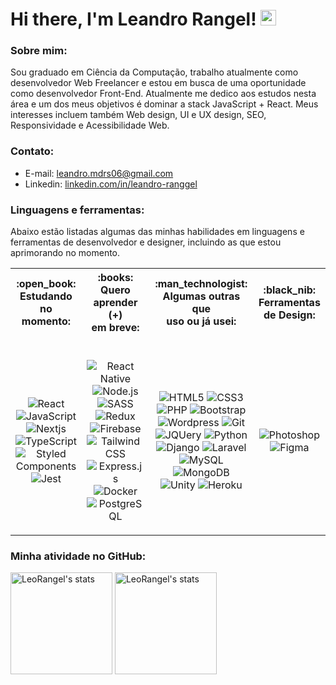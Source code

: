 <h1>
	Hi there, I'm Leandro Rangel! <img src="https://media.giphy.com/media/hvRJCLFzcasrR4ia7z/giphy.gif" width="25px">
</h1>

<h3>Sobre mim:</h3>
<p>
Sou graduado em Ciência da Computação, trabalho atualmente como desenvolvedor Web Freelancer e estou em busca de uma oportunidade como desenvolvedor Front-End. Atualmente me dedico aos estudos nesta área e um dos meus objetivos é dominar a stack JavaScript + React. Meus interesses incluem também Web design, UI e UX design, SEO, Responsividade e Acessibilidade Web.
</p>

<h3>Contato:</h3>
<ul>
	<li>
	E-mail: <a href="mailto:leandro.mdrs06@gmail.com" target="_blank">leandro.mdrs06@gmail.com</a>
	</li>
	<li>
	Linkedin: <a href="https://www.linkedin.com/in/leandro-ranggel" target="_blank">linkedin.com/in/leandro-ranggel</a>
	</li>
</ul>


<h3>Linguagens e ferramentas:</h3>
<p>
Abaixo estão listadas algumas das minhas habilidades em linguagens e ferramentas de desenvolvedor e designer, incluindo as que estou aprimorando no momento.
</p>

<!-- <p>
Aqui estão algumas informações sobre mim:
</p>
<ul>
	<li>Sou graduado em Ciência da Computação</li>
	<li>Trabalho atualmente como desenvolvedor Web Full Stack e estou em busca de uma oportunidade como dev Front-End</li>
	<li>Atualmente me dedico aos estudos na área de Front-End e quero dominar a stack JavaScript/React</li>
	<li>Meus interesses incluem também Design, UI e UX design, SEO e Acessibilidade Web</li>
	<li>
		<a href="https://www.linkedin.com/in/leandro-ranggel" target="_blank">
		    Clique aqui
		</a>
		para conectar-se comigo no Linkedin :)
	</li>
</ul> -->

<!-- <p align="left"><img src="https://komarev.com/ghpvc/?username=LeoRangel&label=Profile%20views&color=0e75b6&style=flat" alt="LeoRangel" /></p> -->

<!-- <p>
Abaixo estão listadas algumas das minhas habilidades, incluindo as que estou aprimorando no momento.
</p> -->

<table>
    <tr>
        <th>:open_book:<br>Estudando no<br>momento:</th>
        <th>:books:<br>Quero aprender (+)<br>em breve:</th>
        <th>:man_technologist:<br>Algumas outras que <br>uso ou já usei:</th>
        <th>:black_nib:<br>Ferramentas de Design:</th>
    </tr>
    <tr>
        <td>
            <p align="center">
                <!-- Add 'style=for-the-badge' depois da '?' para mudar o estilo -->
		<br>
                <img alt="React" src="https://img.shields.io/badge/React-20232A?&logo=react&logoColor=61DAFB">
                <img alt="JavaScript" src="https://img.shields.io/badge/JavaScript-F7DF1E?&logo=javascript&logoColor=black">
                <img alt="Nextjs" src="https://img.shields.io/badge/next.js-000000?&logo=nextdotjs&logoColor=white">
                <img alt="TypeScript" src="https://img.shields.io/badge/TypeScript-007ACC?&logo=typescript&logoColor=white">
                <img alt="Styled Components" src="https://img.shields.io/badge/styled--components-DB7093?&logo=styled-components&logoColor=white">
                <img alt="Jest" src="https://img.shields.io/badge/Jest-C21325?&logo=jest&logoColor=white">
            </p>
        </td>
        <td>
            <p align="center">
		<br>
                <img alt="React Native" src="https://img.shields.io/badge/React_Native-20232A?&logo=react&logoColor=61DAFB">
                <img alt="Node.js" src="https://img.shields.io/badge/Node.js-43853D?&logo=node.js&logoColor=white"/>
                <img alt="SASS" src="https://img.shields.io/badge/Sass-CC6699?&logo=sass&logoColor=white">
                <img alt="Redux" src="https://img.shields.io/badge/Redux-593D88?&logo=redux&logoColor=white">
                <img alt="Firebase" src="https://img.shields.io/badge/firebase-ffca28?&logo=firebase&logoColor=black">
                <img alt="Tailwind CSS" src="https://img.shields.io/badge/Tailwind_CSS-38B2AC?&logo=tailwind-css&logoColor=white">
		<img alt="Express.js" src="https://img.shields.io/badge/express.js-%23404d59.svg?style=flat&logo=express&logoColor=%2361DAFB">
		<img alt="Docker" src="https://img.shields.io/badge/docker-%230db7ed.svg?&logo=docker&logoColor=white">
		<img alt="PostgreSQL" src="https://img.shields.io/badge/PostgreSQL-316192?&logo=postgresql&logoColor=white">
                <!-- <img alt="Flutter" src="https://img.shields.io/badge/Flutter-02569B?&logo=flutter&logoColor=white"> -->
            </p>
        </td>
        <td>
            <p align="center">
		<br>
                <img alt="HTML5" src="https://img.shields.io/badge/HTML5-E34F26?&logo=html5&logoColor=white">
                <img alt="CSS3" src="https://img.shields.io/badge/CSS3-1572B6?&logo=css3&logoColor=white">
                <img alt="PHP" src="https://img.shields.io/badge/PHP-777BB4?&logo=php&logoColor=white">
                <img alt="Bootstrap" src="https://img.shields.io/badge/Bootstrap-563D7C?&logo=bootstrap&logoColor=white">
                <img alt="Wordpress" src="https://img.shields.io/badge/Wordpress-21759B?&logo=wordpress&logoColor=white">
                <img alt="Git" src="https://img.shields.io/badge/Git-F05032?&logo=git&logoColor=white">
		<img alt="JQUery" src="https://img.shields.io/badge/jQuery-0769AD?&logo=jquery&logoColor=white">
                <img alt="Python" src="https://img.shields.io/badge/Python-14354C?&logo=python&logoColor=white"/>
                <img alt="Django" src="https://img.shields.io/badge/Django-092E20?&logo=django&logoColor=white">
                <img alt="Laravel" src="https://img.shields.io/badge/Laravel-FF2D20?&logo=laravel&logoColor=white">
                <img alt="MySQL" src="https://img.shields.io/badge/MySQL-00000F?&logo=mysql&logoColor=white">
                <img alt="MongoDB" src="https://img.shields.io/badge/MongoDB-4EA94B?&logo=mongodb&logoColor=white">
                <img alt="Unity" src="https://img.shields.io/badge/Unity-100000?&logo=unity&logoColor=white">
                <img alt="Heroku" src="https://img.shields.io/badge/Heroku-430098?&logo=heroku&logoColor=white">
            </p>
        </td>
        <td>
            <p align="center">
		<br>
                <img alt="Photoshop" src="https://img.shields.io/badge/Photoshop-24205E.svg?&logo=adobe-photoshop&logoColor=white">
                <img alt="Figma" src="https://img.shields.io/badge/Figma-F24D1D.svg?&logo=figma&logoColor=white">
            </p>
        </td>
    </tr>
</table>
<!-- <br> -->

<!-- <h4>:open_book: Estudando no momento:</h4>
<span>
Add 'style=for-the-badge' depois da '?' para mudar o estilo
<img alt="React" src="https://img.shields.io/badge/React-20232A?&logo=react&logoColor=61DAFB">
<img alt="JavaScript" src="https://img.shields.io/badge/JavaScript-F7DF1E?&logo=javascript&logoColor=black">
<img alt="Nextjs" src="https://img.shields.io/badge/next.js-000000?&logo=nextdotjs&logoColor=white">
<img alt="TypeScript" src="https://img.shields.io/badge/TypeScript-007ACC?&logo=typescript&logoColor=white">
<img alt="Styled Components" src="https://img.shields.io/badge/styled--components-DB7093?&logo=styled-components&logoColor=white">
<img alt="Jest" src="https://img.shields.io/badge/Jest-C21325?&logo=jest&logoColor=white">
</span>

<h4>:books: Quero aprender (+) em breve:</h4>
<span>
<img alt="React Native" src="https://img.shields.io/badge/React_Native-20232A?&logo=react&logoColor=61DAFB">
<img alt="Node.js" src="https://img.shields.io/badge/Node.js-43853D?&logo=node.js&logoColor=white"/>
<img alt="SASS" src="https://img.shields.io/badge/Sass-CC6699?&logo=sass&logoColor=white">
<img alt="Redux" src="https://img.shields.io/badge/Redux-593D88?&logo=redux&logoColor=white">
<img alt="Firebase" src="https://img.shields.io/badge/firebase-ffca28?&logo=firebase&logoColor=black">
<img alt="Tailwind CSS" src="https://img.shields.io/badge/Tailwind_CSS-38B2AC?&logo=tailwind-css&logoColor=white">
<img alt="Flutter" src="https://img.shields.io/badge/Flutter-02569B?&logo=flutter&logoColor=white">
</span>

<h4>:man_technologist: Algumas outras linguagens e ferramentas que uso/já usei:</h4>
<span>
<img alt="HTML5" src="https://img.shields.io/badge/HTML5-E34F26?&logo=html5&logoColor=white">
<img alt="CSS3" src="https://img.shields.io/badge/CSS3-1572B6?&logo=css3&logoColor=white">
<img alt="PHP" src="https://img.shields.io/badge/PHP-777BB4?&logo=php&logoColor=white">
<img alt="Bootstrap" src="https://img.shields.io/badge/Bootstrap-563D7C?&logo=bootstrap&logoColor=white">
<img alt="Wordpress" src="https://img.shields.io/badge/Wordpress-21759B?&logo=wordpress&logoColor=white">
<img alt="Git" src="https://img.shields.io/badge/Git-F05032?&logo=git&logoColor=white">
</span>
<br>
<span>
<img alt="Python" src="https://img.shields.io/badge/Python-14354C?&logo=python&logoColor=white"/>
<img alt="Django" src="https://img.shields.io/badge/Django-092E20?&logo=django&logoColor=white">
<img alt="Laravel" src="https://img.shields.io/badge/Laravel-FF2D20?&logo=laravel&logoColor=white">
<img alt="MySQL" src="https://img.shields.io/badge/MySQL-00000F?&logo=mysql&logoColor=white">
<img alt="MongoDB" src="https://img.shields.io/badge/MongoDB-4EA94B?&logo=mongodb&logoColor=white">
<img alt="Unity" src="https://img.shields.io/badge/Unity-100000?&logo=unity&logoColor=white">
<img alt="Heroku" src="https://img.shields.io/badge/Heroku-430098?&logo=heroku&logoColor=white">
</span>

<h4>:black_nib: Ferramentas de Design:</h4>
<span>
<img alt="Photoshop" src="https://img.shields.io/badge/Photoshop-24205E.svg?&logo=adobe-photoshop&logoColor=white">
<img alt="Figma" src="https://img.shields.io/badge/Figma-F24D1D.svg?&logo=figma&logoColor=white">
</span> -->

<!-- [![trophy](https://github-profile-trophy.vercel.app/?username=leorangel&theme=dracula)](https://github.com/ryo-ma/github-profile-trophy) -->

<!-- <hr> -->

<h3>Minha atividade no GitHub:</h3>

<p align="left">
	<img src="https://github-readme-stats.vercel.app/api?username=LeoRangel&locale=pt-br&show_icons=true&hide_border=true&theme=react&count_private=true&hide=stars" alt="LeoRangel's stats" height="163"/>
<!-- 	<img alt="LeoRangel's streak" src="https://github-readme-streak-stats.herokuapp.com/?user=LeoRangel&theme=react&hide_border=true&count_private=true&locale=pt-br" height="150"/> -->
	<img src="https://github-readme-stats.vercel.app/api/top-langs?username=LeoRangel&show_icons=true&locale=pt-br&layout=compact&theme=react&hide_border=true&count_private=true" alt="LeoRangel's stats" height="163"/>
</p>
